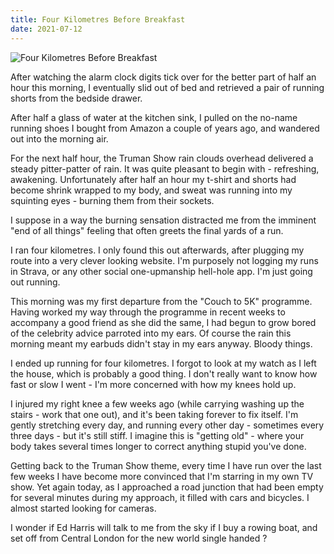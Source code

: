 ```yaml
---
title: Four Kilometres Before Breakfast
date: 2021-07-12
---
```


![Four Kilometres Before Breakfast](https://source.unsplash.com/jpkvklXwt98/1600x900)

After watching the alarm clock digits tick over for the better part of half an hour this morning, I eventually slid out of bed and retrieved a pair of running shorts from the bedside drawer.

After half a glass of water at the kitchen sink, I pulled on the no-name running shoes I bought from Amazon a couple of years ago, and wandered out into the morning air.

For the next half hour, the Truman Show rain clouds overhead delivered a steady pitter-patter of rain. It was quite pleasant to begin with - refreshing, awakening. Unfortunately after half an hour my t-shirt and shorts had become shrink wrapped to my body, and sweat was running into my squinting eyes - burning them from their sockets.

I suppose in a way the burning sensation distracted me from the imminent "end of all things" feeling that often greets the final yards of a run.

I ran four kilometres. I only found this out afterwards, after plugging my route into a very clever looking website. I'm purposely not logging my runs in Strava, or any other social one-upmanship hell-hole app. I'm just going out running.

This morning was my first departure from the "Couch to 5K" programme. Having worked my way through the programme in recent weeks to accompany a good friend as she did the same, I had begun to grow bored of the celebrity advice parroted into my ears. Of course the rain this morning meant my earbuds didn't stay in my ears anyway. Bloody things.

I ended up running for four kilometres. I forgot to look at my watch as I left the house, which is probably a good thing. I don't really want to know how fast or slow I went - I'm more concerned with how my knees hold up.

I injured my right knee a few weeks ago (while carrying washing up the stairs - work that one out), and it's been taking forever to fix itself. I'm gently stretching every day, and running every other day - sometimes every three days - but it's still stiff. I imagine this is "getting old" - where your body takes several times longer to correct anything stupid you've done.

Getting back to the Truman Show theme, every time I have run over the last few weeks I have become more convinced that I'm starring in my own TV show. Yet again today, as I approached a road junction that had been empty for several minutes during my approach, it filled with cars and bicycles. I almost started looking for cameras.

I wonder if Ed Harris will talk to me from the sky if I buy a rowing boat, and set off from Central London for the new world single handed ?